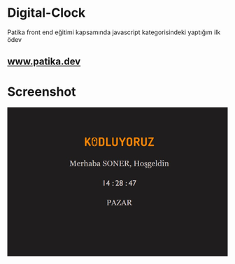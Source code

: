 # Digital-Clock
Patika front end eğitimi kapsamında javascript kategorisindeki yaptığım ilk ödev
## www.patika.dev
# Screenshot
![Clone](https://github.com/MuallimNaci/Digital-Clock/blob/main/clock.jpg)
